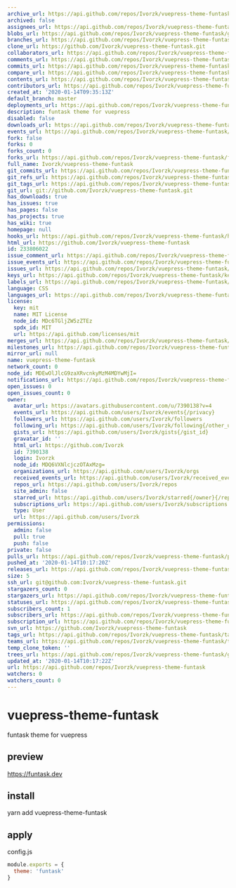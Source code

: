 ```yaml
---
archive_url: https://api.github.com/repos/Ivorzk/vuepress-theme-funtask/{archive_format}{/ref}
archived: false
assignees_url: https://api.github.com/repos/Ivorzk/vuepress-theme-funtask/assignees{/user}
blobs_url: https://api.github.com/repos/Ivorzk/vuepress-theme-funtask/git/blobs{/sha}
branches_url: https://api.github.com/repos/Ivorzk/vuepress-theme-funtask/branches{/branch}
clone_url: https://github.com/Ivorzk/vuepress-theme-funtask.git
collaborators_url: https://api.github.com/repos/Ivorzk/vuepress-theme-funtask/collaborators{/collaborator}
comments_url: https://api.github.com/repos/Ivorzk/vuepress-theme-funtask/comments{/number}
commits_url: https://api.github.com/repos/Ivorzk/vuepress-theme-funtask/commits{/sha}
compare_url: https://api.github.com/repos/Ivorzk/vuepress-theme-funtask/compare/{base}...{head}
contents_url: https://api.github.com/repos/Ivorzk/vuepress-theme-funtask/contents/{+path}
contributors_url: https://api.github.com/repos/Ivorzk/vuepress-theme-funtask/contributors
created_at: '2020-01-14T09:35:13Z'
default_branch: master
deployments_url: https://api.github.com/repos/Ivorzk/vuepress-theme-funtask/deployments
description: funtask theme for vuepress
disabled: false
downloads_url: https://api.github.com/repos/Ivorzk/vuepress-theme-funtask/downloads
events_url: https://api.github.com/repos/Ivorzk/vuepress-theme-funtask/events
fork: false
forks: 0
forks_count: 0
forks_url: https://api.github.com/repos/Ivorzk/vuepress-theme-funtask/forks
full_name: Ivorzk/vuepress-theme-funtask
git_commits_url: https://api.github.com/repos/Ivorzk/vuepress-theme-funtask/git/commits{/sha}
git_refs_url: https://api.github.com/repos/Ivorzk/vuepress-theme-funtask/git/refs{/sha}
git_tags_url: https://api.github.com/repos/Ivorzk/vuepress-theme-funtask/git/tags{/sha}
git_url: git://github.com/Ivorzk/vuepress-theme-funtask.git
has_downloads: true
has_issues: true
has_pages: false
has_projects: true
has_wiki: true
homepage: null
hooks_url: https://api.github.com/repos/Ivorzk/vuepress-theme-funtask/hooks
html_url: https://github.com/Ivorzk/vuepress-theme-funtask
id: 233806022
issue_comment_url: https://api.github.com/repos/Ivorzk/vuepress-theme-funtask/issues/comments{/number}
issue_events_url: https://api.github.com/repos/Ivorzk/vuepress-theme-funtask/issues/events{/number}
issues_url: https://api.github.com/repos/Ivorzk/vuepress-theme-funtask/issues{/number}
keys_url: https://api.github.com/repos/Ivorzk/vuepress-theme-funtask/keys{/key_id}
labels_url: https://api.github.com/repos/Ivorzk/vuepress-theme-funtask/labels{/name}
language: CSS
languages_url: https://api.github.com/repos/Ivorzk/vuepress-theme-funtask/languages
license:
  key: mit
  name: MIT License
  node_id: MDc6TGljZW5zZTEz
  spdx_id: MIT
  url: https://api.github.com/licenses/mit
merges_url: https://api.github.com/repos/Ivorzk/vuepress-theme-funtask/merges
milestones_url: https://api.github.com/repos/Ivorzk/vuepress-theme-funtask/milestones{/number}
mirror_url: null
name: vuepress-theme-funtask
network_count: 0
node_id: MDEwOlJlcG9zaXRvcnkyMzM4MDYwMjI=
notifications_url: https://api.github.com/repos/Ivorzk/vuepress-theme-funtask/notifications{?since,all,participating}
open_issues: 0
open_issues_count: 0
owner:
  avatar_url: https://avatars.githubusercontent.com/u/7390138?v=4
  events_url: https://api.github.com/users/Ivorzk/events{/privacy}
  followers_url: https://api.github.com/users/Ivorzk/followers
  following_url: https://api.github.com/users/Ivorzk/following{/other_user}
  gists_url: https://api.github.com/users/Ivorzk/gists{/gist_id}
  gravatar_id: ''
  html_url: https://github.com/Ivorzk
  id: 7390138
  login: Ivorzk
  node_id: MDQ6VXNlcjczOTAxMzg=
  organizations_url: https://api.github.com/users/Ivorzk/orgs
  received_events_url: https://api.github.com/users/Ivorzk/received_events
  repos_url: https://api.github.com/users/Ivorzk/repos
  site_admin: false
  starred_url: https://api.github.com/users/Ivorzk/starred{/owner}{/repo}
  subscriptions_url: https://api.github.com/users/Ivorzk/subscriptions
  type: User
  url: https://api.github.com/users/Ivorzk
permissions:
  admin: false
  pull: true
  push: false
private: false
pulls_url: https://api.github.com/repos/Ivorzk/vuepress-theme-funtask/pulls{/number}
pushed_at: '2020-01-14T10:17:20Z'
releases_url: https://api.github.com/repos/Ivorzk/vuepress-theme-funtask/releases{/id}
size: 5
ssh_url: git@github.com:Ivorzk/vuepress-theme-funtask.git
stargazers_count: 0
stargazers_url: https://api.github.com/repos/Ivorzk/vuepress-theme-funtask/stargazers
statuses_url: https://api.github.com/repos/Ivorzk/vuepress-theme-funtask/statuses/{sha}
subscribers_count: 1
subscribers_url: https://api.github.com/repos/Ivorzk/vuepress-theme-funtask/subscribers
subscription_url: https://api.github.com/repos/Ivorzk/vuepress-theme-funtask/subscription
svn_url: https://github.com/Ivorzk/vuepress-theme-funtask
tags_url: https://api.github.com/repos/Ivorzk/vuepress-theme-funtask/tags
teams_url: https://api.github.com/repos/Ivorzk/vuepress-theme-funtask/teams
temp_clone_token: ''
trees_url: https://api.github.com/repos/Ivorzk/vuepress-theme-funtask/git/trees{/sha}
updated_at: '2020-01-14T10:17:22Z'
url: https://api.github.com/repos/Ivorzk/vuepress-theme-funtask
watchers: 0
watchers_count: 0
---
```


# vuepress-theme-funtask

funtask theme for vuepress

## preview

https://funtask.dev

## install

yarn add vuepress-theme-funtask

## apply

config.js

```js
module.exports = {
  theme: 'funtask'
}
```
